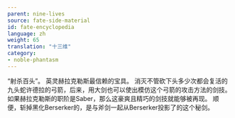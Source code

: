 ```yaml
---
parent: nine-lives
source: fate-side-material
id: fate-encyclopedia
language: zh
weight: 65
translation: "十三维"
category:
- noble-phantasm
---
```


“射杀百头”。
英灵赫拉克勒斯最信赖的宝具。
消灭不管砍下头多少次都会复活的九头蛇许德拉的弓箭，后来，用大剑也可以使出模仿这个弓箭的攻击方法的剑技。
如果赫拉克勒斯的职阶是Saber，那么这豪爽且精巧的剑技就能够被再现。
顺便，斩掉黑化Berserker的，是与斧剑一起从Berserker投影了的这个秘剑。
